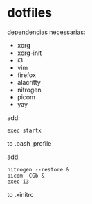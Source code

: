 # dotfiles

dependencias necessarias:
- xorg
- xorg-init
- i3
- vim
- firefox
- alacritty
- nitrogen
- picom
- yay

add:
```
exec startx
```
to .bash_profile

add:
```
nitrogen --restore &  
picom -CGb &  
exec i3  
```
to .xinitrc
